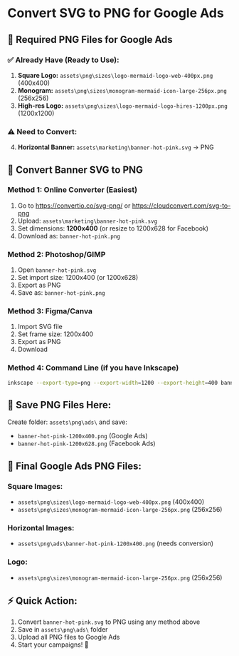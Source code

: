 # Convert SVG to PNG for Google Ads

## 🎯 Required PNG Files for Google Ads

### ✅ Already Have (Ready to Use):
1. **Square Logo:** `assets\png\sizes\logo-mermaid-logo-web-400px.png` (400x400)
2. **Monogram:** `assets\png\sizes\monogram-mermaid-icon-large-256px.png` (256x256)
3. **High-res Logo:** `assets\png\sizes\logo-mermaid-logo-hires-1200px.png` (1200x1200)

### ⚠️ Need to Convert:
4. **Horizontal Banner:** `assets\marketing\banner-hot-pink.svg` → PNG

## 🔧 Convert Banner SVG to PNG

### Method 1: Online Converter (Easiest)
1. Go to https://convertio.co/svg-png/ or https://cloudconvert.com/svg-to-png
2. Upload: `assets\marketing\banner-hot-pink.svg`
3. Set dimensions: **1200x400** (or resize to 1200x628 for Facebook)
4. Download as: `banner-hot-pink.png`

### Method 2: Photoshop/GIMP
1. Open `banner-hot-pink.svg`
2. Set import size: 1200x400 (or 1200x628)
3. Export as PNG
4. Save as: `banner-hot-pink.png`

### Method 3: Figma/Canva
1. Import SVG file
2. Set frame size: 1200x400
3. Export as PNG
4. Download

### Method 4: Command Line (if you have Inkscape)
```bash
inkscape --export-type=png --export-width=1200 --export-height=400 banner-hot-pink.svg
```

## 📁 Save PNG Files Here:
Create folder: `assets\png\ads\` and save:
- `banner-hot-pink-1200x400.png` (Google Ads)
- `banner-hot-pink-1200x628.png` (Facebook Ads)

## 🎯 Final Google Ads PNG Files:

### Square Images:
- `assets\png\sizes\logo-mermaid-logo-web-400px.png` (400x400)
- `assets\png\sizes\monogram-mermaid-icon-large-256px.png` (256x256)

### Horizontal Images:
- `assets\png\ads\banner-hot-pink-1200x400.png` (needs conversion)

### Logo:
- `assets\png\sizes\monogram-mermaid-icon-large-256px.png` (256x256)

## ⚡ Quick Action:
1. Convert `banner-hot-pink.svg` to PNG using any method above
2. Save in `assets\png\ads\` folder
3. Upload all PNG files to Google Ads
4. Start your campaigns! 🚀
